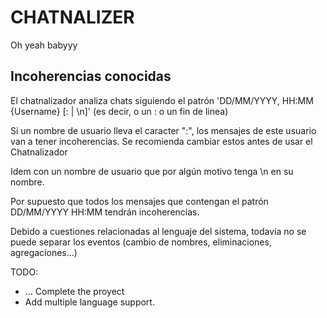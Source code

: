 # CHATNALIZER

Oh yeah babyyy

## Incoherencias conocidas

El chatnalizador analiza chats siguiendo el patrón 'DD/MM/YYYY, HH:MM {Username} [: | \n]' (es decir, o un : o un fin de linea)

Si un nombre de usuario lleva el caracter ":", los mensajes de este usuario van a tener incoherencias. Se recomienda cambiar estos antes de usar el Chatnalizador

Idem con un nombre de usuario que por algún motivo tenga \n en su nombre.

Por supuesto que todos los mensajes que contengan el patrón DD/MM/YYYY HH:MM tendrán incoherencias.

Debido a cuestiones relacionadas al lenguaje del sistema, todavía no se puede separar los eventos (cambio de nombres, eliminaciones, agregaciones...)

TODO:

* ... Complete the proyect
* Add multiple language support.
